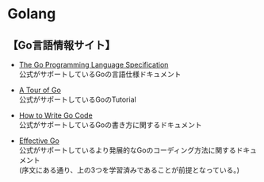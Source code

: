 # Golang

## 【Go言語情報サイト】

- [The Go Programming Language Specification](https://golang.org/ref/spec)  
  公式がサポートしているGoの言語仕様ドキュメント

- [A Tour of Go](https://tour.golang.org/welcome/1)  
  公式がサポートしているGoのTutorial

- [How to Write Go Code](https://golang.org/doc/code)  
  公式がサポートしているGoの書き方に関するドキュメント

- [Effective Go](https://golang.org/doc/effective_go)  
  公式がサポートしているより発展的なGoのコーディング方法に関するドキュメント  
  (序文にある通り、上の3つを学習済みであることが前提となっている。)
